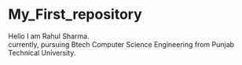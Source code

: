 # My_First_repository

Hello I am Rahul Sharma. 
<br>
currently, pursuing Btech Computer Science Engineering from Punjab Technical University.
